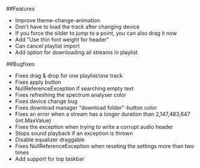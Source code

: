 ##Features

- Improve theme-change-animation
- Don't have to load the track after changing device
- If you force the slider to jump to a point, you can also drag it now
- Add "Use thin font weight for header"
- Can cancel playlist import
- Add option for downloading all streams in playlist


##Bugfixes
- Fixes drag & drop for one playlist/one track
- Fixes apply button
- NullReferenceException if searching empty text
- Fixes refreshing the spectrum analyser color
- Fixes device change bug
- Fixes download manager "download folder"-button color
- Fixes an error when a stream has a longer duration than 2,147,483,647 (int.MaxValue)
- Fixes the exception when trying to write a corrupt audio header
- Stops sound playback if an exception is thrown
- Disable equalizer draggable
- Fixes NullReferenceException when reseting the settings more than two times
- Add support for top taskbar